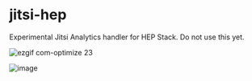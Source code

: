 # jitsi-hep
Experimental Jitsi Analytics handler for HEP Stack. Do not use this yet.

![ezgif com-optimize 23](https://user-images.githubusercontent.com/1423657/52521517-7f99e300-2c78-11e9-9df5-dbf3e739108c.gif)

![image](https://user-images.githubusercontent.com/1423657/52583339-a4848680-2e2f-11e9-865a-5b2a26ad5169.png)
